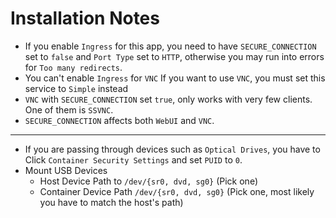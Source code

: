 # Installation Notes

- If you enable `Ingress` for this app, you need to have `SECURE_CONNECTION` set to `false` and `Port Type` set to `HTTP`, otherwise you may run into errors for `Too many redirects`.
- You can't enable `Ingress` for `VNC` If you want to use `VNC`, you must set this service to `Simple` instead
- `VNC` with `SECURE_CONNECTION` set `true`, only works with very few clients. One of them is `SSVNC`.
- `SECURE_CONNECTION` affects both `WebUI` and `VNC`.

---

- If you are passing through devices such as `Optical Drives`, you have to Click `Container Security Settings` and set `PUID` to `0`.
- Mount USB Devices
    - Host Device Path to `/dev/{sr0, dvd, sg0}` (Pick one)
    - Container Device Path `/dev/{sr0, dvd, sg0}` (Pick one, most likely you have to match the host's path)
